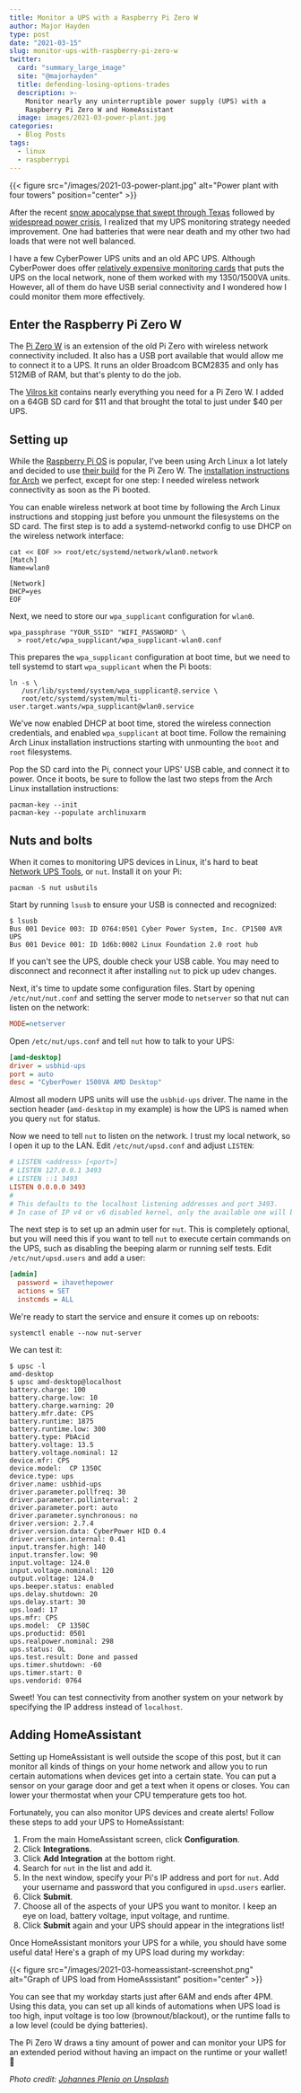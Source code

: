 ```yaml
---
title: Monitor a UPS with a Raspberry Pi Zero W
author: Major Hayden
type: post
date: "2021-03-15"
slug: monitor-ups-with-raspberry-pi-zero-w
twitter:
  card: "summary_large_image"
  site: "@majorhayden"
  title: defending-losing-options-trades
  description: >-
    Monitor nearly any uninterruptible power supply (UPS) with a
    Raspberry Pi Zero W and HomeAssistant
  image: images/2021-03-power-plant.jpg
categories:
  - Blog Posts
tags:
  - linux
  - raspberrypi
---
```


{{< figure src="/images/2021-03-power-plant.jpg" alt="Power plant with four towers" position="center" >}}

After the recent [snow apocalypse that swept through Texas] followed by
[widespread power crisis], I realized that my UPS monitoring strategy needed
improvement. One had batteries that were near death and my other two had loads
that were not well balanced.

I have a few CyberPower UPS units and an old APC UPS. Although CyberPower does
offer [relatively expensive monitoring cards] that puts the UPS on the local
network, none of them worked with my 1350/1500VA units. However, all of them
do have USB serial connectivity and I wondered how I could monitor them more
effectively.

[snow apocalypse that swept through Texas]: https://en.wikipedia.org/wiki/February_2021_North_American_ice_storm
[widespread power crisis]: https://en.wikipedia.org/wiki/2021_Texas_power_crisis
[relatively expensive monitoring cards]: https://www.cyberpowersystems.com/products/ups/hardware/

## Enter the Raspberry Pi Zero W

The [Pi Zero W] is an extension of the old Pi Zero with wireless network
connectivity included. It also has a USB port available that would allow me to
connect it to a UPS. It runs an older Broadcom BCM2835 and only has 512MiB of
RAM, but that's plenty to do the job.

The [Vilros kit] contains nearly everything you need for a Pi Zero W. I added
on a 64GB SD card for $11 and that brought the total to just under $40 per
UPS.

[Pi Zero W]: https://www.raspberrypi.org/products/raspberry-pi-zero-w/
[Vilros kit]: https://vilros.com/collections/raspberry-pi-kits/products/raspberry-pi-zero-w-basic-starter-kit-1

## Setting up

While the [Raspberry Pi OS] is popular, I've been using Arch Linux a lot
lately and decided to use [their build] for the Pi Zero W. The [installation
instructions for Arch] we perfect, except for one step: I needed wireless
network connectivity as soon as the Pi booted.

You can enable wireless network at boot time by following the Arch Linux
instructions and stopping just before you unmount the filesystems on the SD
card. The first step is to add a systemd-networkd config to use DHCP on the
wireless network interface:

```shell
cat << EOF >> root/etc/systemd/network/wlan0.network
[Match]
Name=wlan0

[Network]
DHCP=yes
EOF
```

Next, we need to store our `wpa_supplicant` configuration for `wlan0`.

```shell
wpa_passphrase "YOUR_SSID" "WIFI_PASSWORD" \
  > root/etc/wpa_supplicant/wpa_supplicant-wlan0.conf
```

This prepares the `wpa_supplicant` configuration at boot time, but we need to
tell systemd to start `wpa_supplicant` when the Pi boots:

```shell
ln -s \
   /usr/lib/systemd/system/wpa_supplicant@.service \
   root/etc/systemd/system/multi-user.target.wants/wpa_supplicant@wlan0.service
```

We've now enabled DHCP at boot time, stored the wireless connection
credentials, and enabled `wpa_supplicant` at boot time. Follow the remaining
Arch Linux installation instructions starting with unmounting the `boot` and
`root` filesystems.

Pop the SD card into the Pi, connect your UPS' USB cable, and connect it to
power. Once it boots, be sure to follow the last two steps from the Arch Linux
installation instructions:

```shell
pacman-key --init
pacman-key --populate archlinuxarm
```

[Raspberry Pi OS]: https://www.raspberrypi.org/software/
[their build]: https://archlinuxarm.org/platforms/armv6/raspberry-pi
[installation instructions for Arch]: https://archlinuxarm.org/platforms/armv6/raspberry-pi

## Nuts and bolts

When it comes to monitoring UPS devices in Linux, it's hard to beat [Network
UPS Tools], or `nut`. Install it on your Pi:

```shell
pacman -S nut usbutils
```

Start by running `lsusb` to ensure your USB is connected and recognized:

```shell
$ lsusb
Bus 001 Device 003: ID 0764:0501 Cyber Power System, Inc. CP1500 AVR UPS
Bus 001 Device 001: ID 1d6b:0002 Linux Foundation 2.0 root hub
```

If you can't see the UPS, double check your USB cable. You may need to
disconnect and reconnect it after installing `nut` to pick up udev changes.

Next, it's time to update some configuration files. Start by opening
`/etc/nut/nut.conf` and setting the server mode to `netserver` so that nut can
listen on the network:

```ini
MODE=netserver
```

Open `/etc/nut/ups.conf` and tell `nut` how to talk to your UPS:

```ini
[amd-desktop]
driver = usbhid-ups
port = auto
desc = "CyberPower 1500VA AMD Desktop"
```

Almost all modern UPS units will use the `usbhid-ups` driver. The name in the
section header (`amd-desktop` in my example) is how the UPS is named when you
query `nut` for status.

Now we need to tell `nut` to listen on the network. I trust my local network,
so I open it up to the LAN. Edit `/etc/nut/upsd.conf` and adjust `LISTEN`:

```ini
# LISTEN <address> [<port>]
# LISTEN 127.0.0.1 3493
# LISTEN ::1 3493
LISTEN 0.0.0.0 3493
#
# This defaults to the localhost listening addresses and port 3493.
# In case of IP v4 or v6 disabled kernel, only the available one will be used.
```

The next step is to set up an admin user for `nut`. This is completely
optional, but you will need this if you want to tell `nut` to execute certain
commands on the UPS, such as disabling the beeping alarm or running self
tests. Edit `/etc/nut/upsd.users` and add a user:

```ini
[admin]
  password = ihavethepower
  actions = SET
  instcmds = ALL
```

We're ready to start the service and ensure it comes up on reboots:

```shell
systemctl enable --now nut-server
```

We can test it:

```shell
$ upsc -l
amd-desktop
$ upsc amd-desktop@localhost
battery.charge: 100
battery.charge.low: 10
battery.charge.warning: 20
battery.mfr.date: CPS
battery.runtime: 1875
battery.runtime.low: 300
battery.type: PbAcid
battery.voltage: 13.5
battery.voltage.nominal: 12
device.mfr: CPS
device.model:  CP 1350C
device.type: ups
driver.name: usbhid-ups
driver.parameter.pollfreq: 30
driver.parameter.pollinterval: 2
driver.parameter.port: auto
driver.parameter.synchronous: no
driver.version: 2.7.4
driver.version.data: CyberPower HID 0.4
driver.version.internal: 0.41
input.transfer.high: 140
input.transfer.low: 90
input.voltage: 124.0
input.voltage.nominal: 120
output.voltage: 124.0
ups.beeper.status: enabled
ups.delay.shutdown: 20
ups.delay.start: 30
ups.load: 17
ups.mfr: CPS
ups.model:  CP 1350C
ups.productid: 0501
ups.realpower.nominal: 298
ups.status: OL
ups.test.result: Done and passed
ups.timer.shutdown: -60
ups.timer.start: 0
ups.vendorid: 0764
```

Sweet! You can test connectivity from another system on your network by
specifying the IP address instead of `localhost`.

[Network UPS Tools]: https://networkupstools.org/

## Adding HomeAssistant

Setting up HomeAssistant is well outside the scope of this post, but it can
monitor all kinds of things on your home network and allow you to run certain
automations when devices get into a certain state. You can put a sensor on
your garage door and get a text when it opens or closes. You can lower your
thermostat when your CPU temperature gets too hot.

Fortunately, you can also monitor UPS devices and create alerts! Follow these
steps to add your UPS to HomeAssistant:

1. From the main HomeAssistant screen, click **Configuration**.
2. Click **Integrations**.
3. Click **Add Integration** at the bottom right.
4. Search for `nut` in the list and add it.
5. In the next window, specify your Pi's IP address and port for `nut`. Add
   your username and password that you configured in `upsd.users` earlier.
6. Click **Submit**.
7. Choose all of the aspects of your UPS you want to monitor. I keep an eye on
   load, battery voltage, input voltage, and runtime.
8. Click **Submit** again and your UPS should appear in the integrations list!

Once HomeAssistant monitors your UPS for a while, you should have some useful
data! Here's a graph of my UPS load during my workday:

{{< figure src="/images/2021-03-homeassistant-screenshot.png" alt="Graph of UPS load from HomeAsssistant" position="center" >}}

You can see that my workday starts just after 6AM and ends after 4PM. Using
this data, you can set up all kinds of automations when UPS load is too high,
input voltage is too low (brownout/blackout), or the runtime falls to a low
level (could be dying batteries).

The Pi Zero W draws a tiny amount of power and can monitor your UPS for an
extended period without having an impact on the runtime or your wallet! 💸

[HomeAssistant]: https://www.home-assistant.io/

*Photo credit: [Johannes Plenio on Unsplash](https://unsplash.com/photos/EK0l7RhAB8E)*
